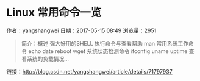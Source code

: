 # Linux 常用命令一览
作者：yangshangwei
日期：2017-05-15 08:49
浏览量：2951
> 简介：概述
强大好用的SHELL
执行命令与查看帮助 man
常用系统工作命令
echo
date
reboot
wget
系统状态检测命令
ifconfig
uname
uptime  查看系统的负载情况...

 链接：http://blog.csdn.net/yangshangwei/article/details/71797937
